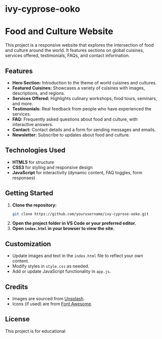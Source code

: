 # ivy-cyprose-ooko
# Food and Culture Website

This project is a responsive website that explores the intersection of food and culture around the world. It features sections on global cuisines, services offered, testimonials, FAQs, and contact information.

## Features

- **Hero Section:** Introduction to the theme of world cuisines and cultures.
- **Featured Cuisines:** Showcases a variety of cuisines with images, descriptions, and regions.
- **Services Offered:** Highlights culinary workshops, food tours, seminars, and more.
- **Testimonials:** Real feedback from people who have experienced the services.
- **FAQ:** Frequently asked questions about food and culture, with interactive answers.
- **Contact:** Contact details and a form for sending messages and emails.
- **Newsletter:** Subscribe to updates about food and culture.

## Technologies Used

- **HTML5** for structure
- **CSS3** for styling and responsive design
- **JavaScript** for interactivity (dynamic content, FAQ toggles, form responses)

## Getting Started

1. **Clone the repository:**
   ```bash
   git clone https://github.com/yourusername/ivy-cyprose-ooko.git
   ```
2. **Open the project folder in VS Code or your preferred editor.**
3. **Open `index.html` in your browser to view the site.**

## Customization

- Update images and text in the `index.html` file to reflect your own content.
- Modify styles in `style.css` as needed.
- Add or update JavaScript functionality in `app.js`.

## Credits

- Images are sourced from [Unsplash](https://unsplash.com/).
- Icons (if used) are from [Font Awesome](https://fontawesome.com/).

## License

This project is for educational